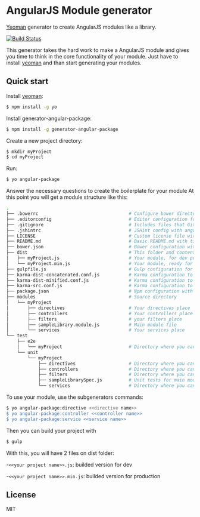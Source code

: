 # AngularJS Module generator

[Yeoman](http://yeoman.io) generator to create AngularJS modules like a library.

[![Build Status](https://travis-ci.org/InfinitePress/generator-angular-package.svg?branch=master)](https://travis-ci.org/InfinitePress/generator-angular-package)

This generator takes the hard work to make a AngularJS module and gives you time to think in the core functionality of your module.
Just have to install [yeoman](http://yeoman.io) and than start generating your modules.


## Quick start

Install [yeoman](http://yeoman.io):

```sh
$ npm install -g yo
```

Install generator-angular-package:

```sh
$ npm install -g generator-angular-package
```

Create a new project directory:

```sh
$ mkdir myProject
$ cd myProject
```

Run:

```sh
$ yo angular-package
```
Answer the necessary questions to create the boilerplate for your module
At this point you will get a module structure like this:

```sh
.
├── .bowerrc                                  # Configure bower directory for development
├── .editorconfig                             # Editor configuration for code consistency
├── .gitignore                                # Includes files that Git should ignore
├── .jshintrc                                 # JSHint config with angular global support
├── LICENSE                                   # Custom license file with your name in it
├── README.md                                 # Basic README.md with title of your module
├── bower.json                                # Bower configuration with custom devDependencies and ignore files
├── dist                                      # This folder and contents is generated by running gulp
│   ├── myProject.js                          # Your module, for dev proposes
│   └── myProject.min.js                      # Your module, ready for production
├── gulpfile.js                               # Gulp configuration for build your module
├── karma-dist-concatenated.conf.js           # Karma configuration to run unit tests using myProject.js
├── karma-dist-minified.conf.js               # Karma configuration to run unit tests using myProject.min.js
├── karma-src.conf.js                         # Karma configuration to run unit tests using src/**/*.js
├── package.json                              # Npm configuration with necessary dependencies for development
├── modules                                   # Source directory
│   └── myProject
│       ├── directives                        # Your directives place
│       ├── controllers                       # Your controllers place
│       ├── filters                           # your filters place
│       ├── sampleLibrary.module.js           # Main module file
│       └── services                          # Your services place
└── test
    ├── e2e
    │   └── myProject                         # Directory where you can store E2E tests
    └── unit
        └── myProject
            ├── directives                    # Directory where you can store unit tests for directives
            ├── controllers                   # Directory where you can store unit tests for controllers
            ├── filters                       # Directory where you can store unit tests for filters
            ├── sampleLibrarySpec.js          # Unit tests for main module
            └── services                      # Directory where you can store unit tests for services
```

To use your module, use the subgenerators commands:
```sh
$ yo angular-package:directive <<directive name>>
$ yo angular-package:controller <<controller name>>
$ yo angular-package:service <<service name>>
```

Then you can build your project with

```sh
$ gulp
```
With this, you will have 2 files on dist folder:

-`<<your project name>>.js`: builded version for dev

-`<<your project name>>.min.js`: builded version for production

## License
MIT
